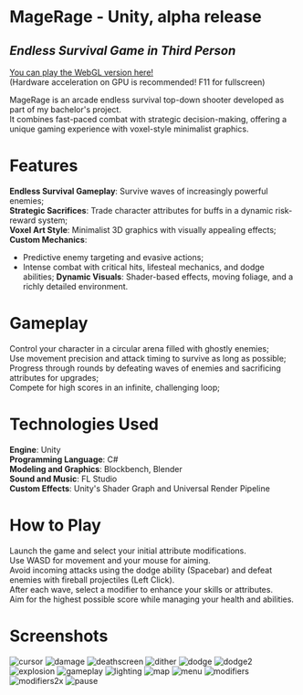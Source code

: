 # MageRage - Unity, alpha release
## _Endless Survival Game in Third Person_

[You can play the WebGL version here!](https://raducot.github.io/MageRageUnity/)\
(Hardware acceleration on GPU is recommended! F11 for fullscreen)

MageRage is an arcade endless survival top-down shooter developed as part of my bachelor's project.\
It combines fast-paced combat with strategic decision-making, offering a unique gaming experience with voxel-style minimalist graphics.

# Features

**Endless Survival Gameplay**: Survive waves of increasingly powerful enemies;\
**Strategic Sacrifices**: Trade character attributes for buffs in a dynamic risk-reward system;\
**Voxel Art Style**: Minimalist 3D graphics with visually appealing effects;\
**Custom Mechanics**:
- Predictive enemy targeting and evasive actions;
- Intense combat with critical hits, lifesteal mechanics, and dodge abilities;
**Dynamic Visuals**: Shader-based effects, moving foliage, and a richly detailed environment.

# Gameplay

Control your character in a circular arena filled with ghostly enemies;\
Use movement precision and attack timing to survive as long as possible;\
Progress through rounds by defeating waves of enemies and sacrificing attributes for upgrades;\
Compete for high scores in an infinite, challenging loop;

# Technologies Used
**Engine**: Unity\
**Programming Language**: C#\
**Modeling and Graphics**: Blockbench, Blender\
**Sound and Music**: FL Studio\
**Custom Effects**: Unity's Shader Graph and Universal Render Pipeline

# How to Play
Launch the game and select your initial attribute modifications.\
Use WASD for movement and your mouse for aiming.\
Avoid incoming attacks using the dodge ability (Spacebar) and defeat enemies with fireball projectiles (Left Click).\
After each wave, select a modifier to enhance your skills or attributes.\
Aim for the highest possible score while managing your health and abilities.

# Screenshots
![cursor](https://github.com/RaduCot/MageRageUnity/blob/main/gitimages/cursor.png?raw=true)
![damage](https://github.com/RaduCot/MageRageUnity/blob/main/gitimages/damage.png?raw=true)
![deathscreen](https://github.com/RaduCot/MageRageUnity/blob/main/gitimages/deathscreen.png?raw=true)
![dither](https://github.com/RaduCot/MageRageUnity/blob/main/gitimages/dither.png?raw=true)
![dodge](https://github.com/RaduCot/MageRageUnity/blob/main/gitimages/dodge.png?raw=true)
![dodge2](https://github.com/RaduCot/MageRageUnity/blob/main/gitimages/dodge2.png?raw=true)
![explosion](https://github.com/RaduCot/MageRageUnity/blob/main/gitimages/explosion.png?raw=true)
![gameplay](https://github.com/RaduCot/MageRageUnity/blob/main/gitimages/gameplay.png?raw=true)
![lighting](https://github.com/RaduCot/MageRageUnity/blob/main/gitimages/lighting.png?raw=true)
![map](https://github.com/RaduCot/MageRageUnity/blob/main/gitimages/map.png?raw=true)
![menu](https://github.com/RaduCot/MageRageUnity/blob/main/gitimages/menu.png?raw=true)
![modifiers](https://github.com/RaduCot/MageRageUnity/blob/main/gitimages/modifiers.png?raw=true)
![modifiers2x](https://github.com/RaduCot/MageRageUnity/blob/main/gitimages/modifiers2x.png?raw=true)
![pause](https://github.com/RaduCot/MageRageUnity/blob/main/gitimages/pause.png?raw=true)
